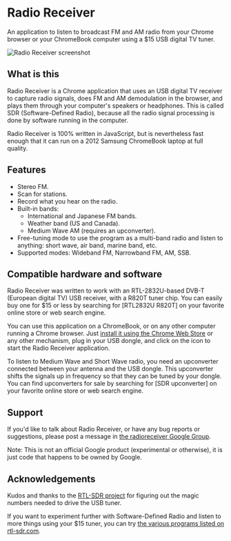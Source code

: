 # Radio Receiver

An application to listen to broadcast FM and AM radio from your Chrome browser or your ChromeBook computer using a $15 USB digital TV tuner.

![Radio Receiver screenshot](image-src/interface.png)

## What is this

Radio Receiver is a Chrome application that uses an USB digital TV receiver to capture radio signals, does FM and AM demodulation in the browser, and plays them through your computer's speakers or headphones. This is called SDR (Software-Defined Radio), because all the radio signal processing is done by software running in the computer.

Radio Receiver is 100% written in JavaScript, but is nevertheless fast enough that it can run on a 2012 Samsung ChromeBook laptop at full quality.

## Features

* Stereo FM.
* Scan for stations.
* Record what you hear on the radio.
* Built-in bands:
  * International and Japanese FM bands.
  * Weather band (US and Canada).
  * Medium Wave AM (requires an upconverter).
* Free-tuning mode to use the program as a multi-band radio and listen to anything: short wave, air band, marine band, etc.
* Supported modes: Wideband FM, Narrowband FM, AM, SSB.

## Compatible hardware and software

Radio Receiver was written to work with an RTL-2832U-based DVB-T (European digital TV) USB receiver, with a R820T tuner chip. You can easily buy one for $15 or less by searching for [RTL2832U R820T] on your favorite online store or web search engine.

You can use this application on a ChromeBook, or on any other computer running a Chrome browser. Just [install it using the Chrome Web Store](https://chrome.google.com/webstore/detail/radio-receiver/miieomcelenidlleokajkghmifldohpo) or any other mechanism, plug in your USB dongle, and click on the icon to start the Radio Receiver application.

To listen to Medium Wave and Short Wave radio, you need an upconverter connected between your antenna and the USB dongle. This upconverter shifts the signals up in frequency so that they can be tuned by your dongle. You can find upconverters for sale by searching for [SDR upconverter] on your favorite online store or web search engine.

## Support

If you'd like to talk about Radio Receiver, or have any bug reports or suggestions, please post a message in [the radioreceiver Google Group](https://groups.google.com/forum/#!forum/radioreceiver).

Note: This is not an official Google product (experimental or otherwise), it is just code that happens to be owned by Google.

## Acknowledgements

Kudos and thanks to the [RTL-SDR project](http://sdr.osmocom.org/trac/wiki/rtl-sdr) for figuring out the magic numbers needed to drive the USB tuner.

If you want to experiment further with Software-Defined Radio and listen to more things using your $15 tuner, you can try [the various programs listed on rtl-sdr.com](http://www.rtl-sdr.com/big-list-rtl-sdr-supported-software/).
